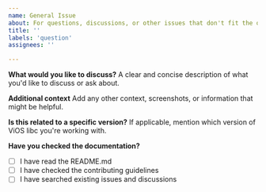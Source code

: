 ```yaml
---
name: General Issue
about: For questions, discussions, or other issues that don't fit the other templates
title: ''
labels: 'question'
assignees: ''

---
```


**What would you like to discuss?**
A clear and concise description of what you'd like to discuss or ask about.

**Additional context**
Add any other context, screenshots, or information that might be helpful.

**Is this related to a specific version?**
If applicable, mention which version of ViOS libc you're working with.

**Have you checked the documentation?**
- [ ] I have read the README.md
- [ ] I have checked the contributing guidelines
- [ ] I have searched existing issues and discussions 